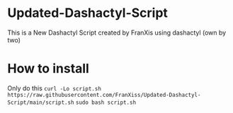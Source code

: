 # Updated-Dashactyl-Script
This is a New Dashactyl Script created by FranXis using dashactyl (own by two) 

# How to install
Only do this
``curl -Lo script.sh https://raw.githubusercontent.com/FranXiss/Updated-Dashactyl-Script/main/script.sh``
``sudo bash script.sh``


